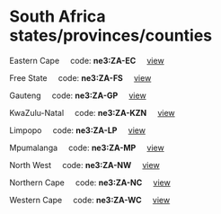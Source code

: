 # South Africa states/provinces/counties
Eastern Cape&nbsp;&nbsp;&nbsp;&nbsp;&nbsp;code: **ne3:ZA-EC**&nbsp;&nbsp;&nbsp;&nbsp;&nbsp;[view](../../export/geojson/medium/ne3/za/ec.geojson)&nbsp;&nbsp;&nbsp;&nbsp;&nbsp;


Free State&nbsp;&nbsp;&nbsp;&nbsp;&nbsp;code: **ne3:ZA-FS**&nbsp;&nbsp;&nbsp;&nbsp;&nbsp;[view](../../export/geojson/medium/ne3/za/fs.geojson)&nbsp;&nbsp;&nbsp;&nbsp;&nbsp;


Gauteng&nbsp;&nbsp;&nbsp;&nbsp;&nbsp;code: **ne3:ZA-GP**&nbsp;&nbsp;&nbsp;&nbsp;&nbsp;[view](../../export/geojson/medium/ne3/za/gp.geojson)&nbsp;&nbsp;&nbsp;&nbsp;&nbsp;


KwaZulu-Natal&nbsp;&nbsp;&nbsp;&nbsp;&nbsp;code: **ne3:ZA-KZN**&nbsp;&nbsp;&nbsp;&nbsp;&nbsp;[view](../../export/geojson/medium/ne3/za/kzn.geojson)&nbsp;&nbsp;&nbsp;&nbsp;&nbsp;


Limpopo&nbsp;&nbsp;&nbsp;&nbsp;&nbsp;code: **ne3:ZA-LP**&nbsp;&nbsp;&nbsp;&nbsp;&nbsp;[view](../../export/geojson/medium/ne3/za/lp.geojson)&nbsp;&nbsp;&nbsp;&nbsp;&nbsp;


Mpumalanga&nbsp;&nbsp;&nbsp;&nbsp;&nbsp;code: **ne3:ZA-MP**&nbsp;&nbsp;&nbsp;&nbsp;&nbsp;[view](../../export/geojson/medium/ne3/za/mp.geojson)&nbsp;&nbsp;&nbsp;&nbsp;&nbsp;


North West&nbsp;&nbsp;&nbsp;&nbsp;&nbsp;code: **ne3:ZA-NW**&nbsp;&nbsp;&nbsp;&nbsp;&nbsp;[view](../../export/geojson/medium/ne3/za/nw.geojson)&nbsp;&nbsp;&nbsp;&nbsp;&nbsp;


Northern Cape&nbsp;&nbsp;&nbsp;&nbsp;&nbsp;code: **ne3:ZA-NC**&nbsp;&nbsp;&nbsp;&nbsp;&nbsp;[view](../../export/geojson/medium/ne3/za/nc.geojson)&nbsp;&nbsp;&nbsp;&nbsp;&nbsp;


Western Cape&nbsp;&nbsp;&nbsp;&nbsp;&nbsp;code: **ne3:ZA-WC**&nbsp;&nbsp;&nbsp;&nbsp;&nbsp;[view](../../export/geojson/medium/ne3/za/wc.geojson)&nbsp;&nbsp;&nbsp;&nbsp;&nbsp;

